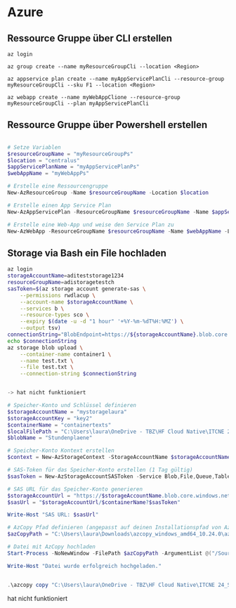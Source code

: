 # Azure

## Ressource Gruppe über CLI erstellen

`az login`

`az group create --name myResourceGroupCli --location <Region>`

`az appservice plan create --name myAppServicePlanCli --resource-group myResourceGroupCli --sku F1 --location <Region>`

`az webapp create --name myWebAppClione --resource-group myResourceGroupCli --plan myAppServicePlanCli`

## Ressource Gruppe über Powershell erstellen


```powershell

# Setze Variablen
$resourceGroupName = "myResourceGroupPs"
$location = "centralus"
$appServicePlanName = "myAppServicePlanPs"
$webAppName = "myWebAppPs"

# Erstelle eine Ressourcengruppe
New-AzResourceGroup -Name $resourceGroupName -Location $location

# Erstelle einen App Service Plan
New-AzAppServicePlan -ResourceGroupName $resourceGroupName -Name $appServicePlanName -Location $location

# Erstelle eine Web-App und weise den Service Plan zu
New-AzWebApp -ResourceGroupName $resourceGroupName -Name $webAppName -Location $location -AppServicePlan $appServicePlanName
```

## Storage via Bash ein File hochladen

```bash
az login
storageAccountName=aditeststorage1234
resourceGroupName=adistoragetestch
sasToken=$(az storage account generate-sas \
    --permissions rwdlacup \
    --account-name $storageAccountName \
    --services b \
    --resource-types sco \
    --expiry $(date -u -d "1 hour" '+%Y-%m-%dT%H:%MZ') \
    --output tsv)
connectionString="BlobEndpoint=https://${storageAccountName}.blob.core.windows.net/;SharedAccessSignature=${sasToken}"
echo $connectionString
az storage blob upload \
    --container-name container1 \
    --name test.txt \
    --file test.txt \
    --connection-string $connectionString
```

```powershell

-> hat nicht funktioniert

# Speicher-Konto und Schlüssel definieren
$storageAccountName = "mystoragelaura"
$storageAccountKey = "key2"
$containerName = "containertexts"
$localFilePath = "C:\Users\laura\OneDrive - TBZ\HF Cloud Native\ITCNE 24_Stundenplane_1.Sem_FR24.pdf"
$blobName = "Stundenplaene"

# Speicher-Konto Kontext erstellen
$context = New-AzStorageContext -StorageAccountName $storageAccountName -StorageAccountKey $storageAccountKey

# SAS-Token für das Speicher-Konto erstellen (1 Tag gültig)
$sasToken = New-AzStorageAccountSASToken -Service Blob,File,Queue,Table -ResourceType Service,Container,Object -Permission rwlcup -ExpiryTime (Get-Date).AddDays(1) -Context $context 

# SAS URL für das Speicher-Konto generieren
$storageAccountUrl = "https://$storageAccountName.blob.core.windows.net"
$sasUrl = "$storageAccountUrl/$containerName?$sasToken"

Write-Host "SAS URL: $sasUrl"

# AzCopy Pfad definieren (angepasst auf deinen Installationspfad von AzCopy)
$azCopyPath = "C:\Users\laura\Downloads\azcopy_windows_amd64_10.24.0\azcopy_windows_amd64_10.24.0\azcopy.exe"

# Datei mit AzCopy hochladen
Start-Process -NoNewWindow -FilePath $azCopyPath -ArgumentList @("/Source:$localFilePath", "/Dest:$sasUrl", "/DestKey:$sasToken", "/Pattern:$blobName", "/S")

Write-Host "Datei wurde erfolgreich hochgeladen."


.\azcopy copy "C:\Users\laura\OneDrive - TBZ\HF Cloud Native\ITCNE 24_Stundenplane_1.Sem_FR24.pdf" "https://mystoragelaura.blob.core.windows.net/sv=2023-08-03&ss=bfqt&srt=sco&se=2024-05-16T14%3A04%3A47Z&sp=rwlcup&sig=%2Bnc%2B1xcUkRhyexgCbsZd1lfvv6S5I4%2FpgbdD8YcLsdk%3D"
```

hat nicht funktioniert